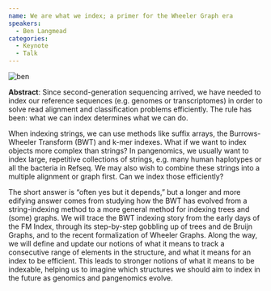 ```yaml
---
name: We are what we index; a primer for the Wheeler Graph era
speakers:
  - Ben Langmead
categories:
  - Keynote
  - Talk
---
```


![ben](https://wabiconf.github.io/2025/assets/images/ben.jpeg)

**Abstract**: Since second-generation sequencing arrived, we have needed to index our reference sequences (e.g. genomes or transcriptomes) in order to solve read alignment and classification problems efficiently. The rule has been: what we can index determines what we can do.

When indexing strings, we can use methods like suffix arrays, the Burrows-Wheeler Transform (BWT) and k-mer indexes. What if we want to index objects more complex than strings? In pangenomics, we usually want to index large, repetitive collections of strings, e.g. many human haplotypes or all the bacteria in Refseq. We may also wish to combine these strings into a multiple alignment or graph first. Can we index those efficiently?

The short answer is “often yes but it depends,” but a longer and more edifying answer comes from studying how the BWT has evolved from a string-indexing method to a more general method for indexing trees and (some) graphs. We will trace the BWT indexing story from the early days of the FM Index, through its step-by-step gobbling up of trees and de Bruijn Graphs, and to the recent formalization of Wheeler Graphs. Along the way, we will define and update our notions of what it means to track a consecutive range of elements in the structure, and what it means for an index to be efficient. This leads to stronger notions of what it means to be indexable, helping us to imagine which structures we should aim to index in the future as genomics and pangenomics evolve.
